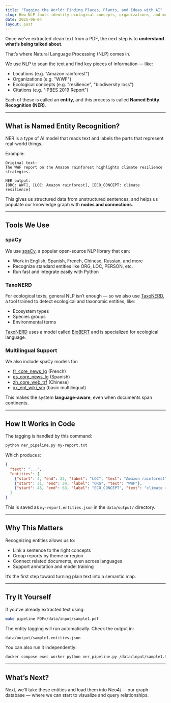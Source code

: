 ```yaml
---
title: "Tagging the World: Finding Places, Plants, and Ideas with AI"
slug: How NLP tools identify ecological concepts, organizations, and more.
date: 2025-06-04
layout: post
---
```


Once we've extracted clean text from a PDF, the next step is to **understand what’s being talked about**.

That’s where Natural Language Processing (NLP) comes in.

We use NLP to scan the text and find key pieces of information — like:

- Locations (e.g. "Amazon rainforest")
- Organizations (e.g. "WWF")
- Ecological concepts (e.g. "resilience", "biodiversity loss")
- Citations (e.g. "IPBES 2019 Report")

Each of these is called an **entity**, and this process is called **Named Entity Recognition (NER)**.

---

## What is Named Entity Recognition?

NER is a type of AI model that reads text and labels the parts that represent real-world things.

Example:

```plaintext
Original text:
The WWF report on the Amazon rainforest highlights climate resilience strategies.

NER output:
[ORG: WWF], [LOC: Amazon rainforest], [ECO_CONCEPT: climate resilience]
```

This gives us structured data from unstructured sentences, and helps us populate our knowledge graph with **nodes and connections**.

---

## Tools We Use

### spaCy

We use [spaCy](https://spacy.io), a popular open-source NLP library that can:

* Work in English, Spanish, French, Chinese, Russian, and more
* Recognize standard entities like ORG, LOC, PERSON, etc.
* Run fast and integrate easily with Python

### TaxoNERD

For ecological texts, general NLP isn’t enough — so we also use [TaxoNERD](https://github.com/nleguillarme/taxonerd), a tool trained to detect ecological and taxonomic entities, like:

* Ecosystem types
* Species groups
* Environmental terms

[TaxoNERD](https://github.com/nleguillarme/taxonerd) uses a model called [BioBERT](https://github.com/dmis-lab/biobert) and is specialized for ecological language.

### Multilingual Support

We also include spaCy models for:

* [fr_core_news_lg](https://spacy.io/models/fr#fr_core_news_lg) (French)
* [es_core_news_lg](https://spacy.io/models/es#es_core_news_lg) (Spanish)
* [zh_core_web_trf](https://spacy.io/models/zh#zh_core_web_trf) (Chinese)
* [xx_ent_wiki_sm](https://spacy.io/models/xx#xx_ent_wiki_sm) (basic multilingual)

This makes the system **language-aware**, even when documents span continents.

--- 

## How It Works in Code

The tagging is handled by this command:

```bash
python ner_pipeline.py my-report.txt
```

Which produces:

```json
{
  "text": "...",
  "entities": [
    {"start": 4, "end": 22, "label": "LOC", "text": "Amazon rainforest"},
    {"start": 31, "end": 34, "label": "ORG", "text": "WWF"},
    {"start": 45, "end": 63, "label": "ECO_CONCEPT", "text": "climate resilience"}
  ]
}
```

This is saved as `my-report.entities.json` in the `data/output/` directory.

---

## Why This Matters

Recognizing entities allows us to:

* Link a sentence to the right concepts
* Group reports by theme or region
* Connect related documents, even across languages
* Support annotation and model training

It’s the first step toward turning plain text into a semantic map.

---

## Try It Yourself

If you’ve already extracted text using:

```bash
make pipeline PDF=/data/input/sample1.pdf
```

The entity tagging will run automatically. Check the output in:

```bash
data/output/sample1.entities.json
```

You can also run it independently:

```bash
docker compose exec worker python ner_pipeline.py /data/input/sample1.txt
```

---

## What’s Next?

Next, we’ll take these entities and load them into Neo4j — our graph database — where we can start to visualize and query relationships.
